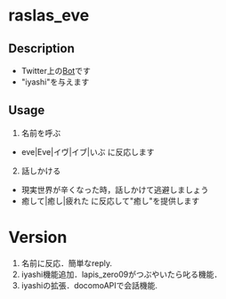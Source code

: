 # raslas_eve

## Description
- Twitter上の[Bot](https://twitter.com/lapis_ko)です
- "iyashi"を与えます

## Usage
1. 名前を呼ぶ
  - eve|Eve|イヴ|イブ|いぶ に反応します
2. 話しかける
  - 現実世界が辛くなった時，話しかけて逃避しましょう
  - 癒して|癒し|疲れた に反応して"癒し"を提供します


# Version
1. 名前に反応．簡単なreply.
2. iyashi機能追加．lapis_zero09がつぶやいたら叱る機能．
3. iyashiの拡張．docomoAPIで会話機能.
